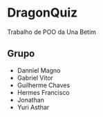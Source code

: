 # DragonQuiz

Trabalho de POO da Una Betim

## Grupo

- Danniel Magno
- Gabriel Vitor
- Guilherme Chaves
- Hermes Francisco
- Jonathan 
- Yuri Asthar
